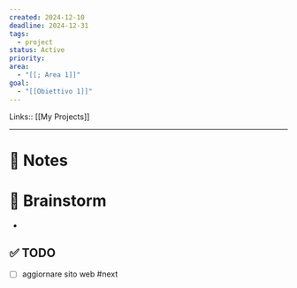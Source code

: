 ```yaml
---
created: 2024-12-10
deadline: 2024-12-31
tags:
  - project
status: Active
priority: 
area:
  - "[[; Area 1]]"
goal:
  - "[[Obiettivo 1]]"
---
```

Links:: [[My Projects]]

---
# 📝 Notes




# 🧠 Brainstorm

- 


## ✅ TODO

- [ ] aggiornare sito web #next 


